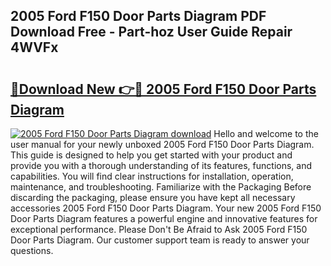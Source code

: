 ## 2005 Ford F150 Door Parts Diagram PDF Download Free - Part-hoz User Guide Repair 4WVFx

# <h2><a href="http://dfubvzr.blite.top/?on=2005+Ford+F150+Door+Parts+Diagram">🔗Download New 👉🔴 2005 Ford F150 Door Parts Diagram</a></h2>

[![2005 Ford F150 Door Parts Diagram download](https://i.imgur.com/lujVjoI.png)](http://dfubvzr.blite.top/?on=2005+Ford+F150+Door+Parts+Diagram)
Hello and welcome to the user manual for your newly unboxed 2005 Ford F150 Door Parts Diagram. This guide is designed to help you get started with your product and provide you with a thorough understanding of its features, functions, and capabilities. You will find clear instructions for installation, operation, maintenance, and troubleshooting. Familiarize with the Packaging Before discarding the packaging, please ensure you have kept all necessary accessories 2005 Ford F150 Door Parts Diagram. Your new 2005 Ford F150 Door Parts Diagram features a powerful engine and innovative features for exceptional performance. Please Don't Be Afraid to Ask 2005 Ford F150 Door Parts Diagram. Our customer support team is ready to answer your questions.
